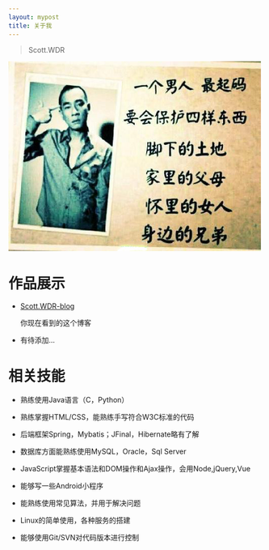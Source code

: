 ```yaml
---
layout: mypost
title: 关于我
---
```


> Scott.WDR

![s1](../readme/man.jpg)

# 作品展示

+ [Scott.WDR-blog](https://a807966224.github.io/)

    你现在看到的这个博客

+ 有待添加...

# 相关技能

+ 熟练使用Java语言（C，Python）

+ 熟练掌握HTML/CSS，能熟练手写符合W3C标准的代码

+ 后端框架Spring，Mybatis；JFinal，Hibernate略有了解

+ 数据库方面能熟练使用MySQL，Oracle，Sql Server

+ JavaScript掌握基本语法和DOM操作和Ajax操作，会用Node,jQuery,Vue

+ 能够写一些Android小程序

+ 能熟练使用常见算法，并用于解决问题

+ Linux的简单使用，各种服务的搭建

+ 能够使用Git/SVN对代码版本进行控制